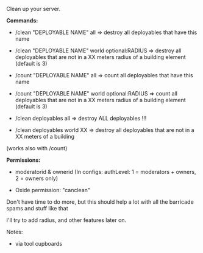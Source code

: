 Clean up your server.


**Commands:**
- /clean "DEPLOYABLE NAME" all => destroy all deployables that have this name

- /clean "DEPLOYABLE NAME" world optional:RADIUS => destroy all deployables that are not in a XX meters radius of a building element (default is 3)
- /count "DEPLOYABLE NAME" all => count all deployables that have this name

- /count "DEPLOYABLE NAME" world optional:RADIUS => count all deployables that are not in a XX meters radius of a building element (default is 3)


- /clean deployables all => destroy ALL deployables !!!

- /clean deployables world XX => destroy all deployables that are not in a XX meters of a building

(works also with /count)

**Permissions:**

- moderatorid & ownerid (In configs: authLevel: 1 = moderators + owners, 2 = owners only)

- Oxide permission: "canclean"


Don't have time to do more, but this should help a lot with all the barricade spams and stuff like that


I'll try to add radius, and other features later on.


Notes:

- via tool cupboards